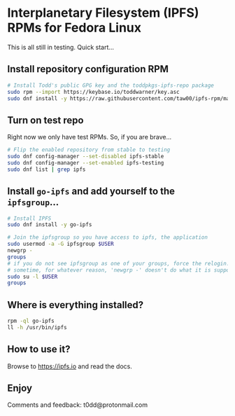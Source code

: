 # Interplanetary Filesystem (IPFS) RPMs for Fedora Linux

This is all still in testing. Quick start...

## Install repository configuration RPM
```sh
# Install Todd's public GPG key and the toddpkgs-ipfs-repo package
sudo rpm --import https://keybase.io/toddwarner/key.asc
sudo dnf install -y https://raw.githubusercontent.com/taw00/ipfs-rpm/master/toddpkgs-ipfs-repo.noarch.rpm
```

## Turn on test repo

Right now we only have test RPMs. So, if you are brave...
```sh
# Flip the enabled repository from stable to testing
sudo dnf config-manager --set-disabled ipfs-stable
sudo dnf config-manager --set-enabled ipfs-testing
sudo dnf list | grep ipfs
```

## Install `go-ipfs` and add yourself to the `ipfsgroup`...

```sh
# Install IPFS
sudo dnf install -y go-ipfs
```
```sh
# Join the ipfsgroup so you have access to ipfs, the application
sudo usermod -a -G ipfsgroup $USER
newgrp -
groups
# if you do not see ipfsgroup as one of your groups, force the relogin.
# sometime, for whatever reason, 'newgrp -' doesn't do what it is suppose to do
sudo su -l $USER
groups
```

## Where is everything installed?
```sh
rpm -ql go-ipfs
ll -h /usr/bin/ipfs
```

## How to use it?

Browse to <https://ipfs.io> and read the docs.

## Enjoy

Comments and feedback: t0dd\@protonmail\.com
